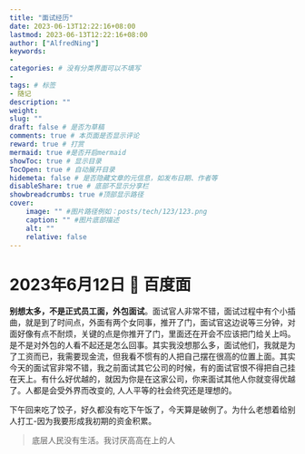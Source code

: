```yaml
---
title: "面试经历"
date: 2023-06-13T12:22:16+08:00
lastmod: 2023-06-13T12:22:16+08:00
author: ["AlfredNing"]
keywords: 
- 
categories: # 没有分类界面可以不填写
- 
tags: # 标签
- 随记
description: ""
weight:
slug: ""
draft: false # 是否为草稿
comments: true # 本页面是否显示评论
reward: true # 打赏
mermaid: true #是否开启mermaid
showToc: true # 显示目录
TocOpen: true # 自动展开目录
hidemeta: false # 是否隐藏文章的元信息，如发布日期、作者等
disableShare: true # 底部不显示分享栏
showbreadcrumbs: true #顶部显示路径
cover:
    image: "" #图片路径例如：posts/tech/123/123.png
    caption: "" #图片底部描述
    alt: ""
    relative: false
---
```


# 2023年6月12日 :slightly_smiling_face: 百度面

**别想太多，不是正式员工面，外包面试**。面试官人非常不错，面试过程中有个小插曲，就是到了时间点，外面有两个女同事，推开了门，面试官这边说等三分钟，对面好像有点不耐烦，关键的点是你推开了门，里面还在开会不应该把门给关上吗。是不是对外包的人看不起还是怎么回事。其实我没想那么多，面试他们，我就是为了工资而已，我需要现金流，但我看不惯有的人把自己摆在很高的位置上面。其实今天的面试官非常不错，我之前面试其它公司的时候，有的面试官恨不得把自己挂在天上。有什么好优越的，就因为你是在这家公司，你来面试其他人你就变得优越了。人都是会受外界而改变的, 人人平等的社会终究还是理想的。

下午回来吃了饺子，好久都没有吃下午饭了，今天算是破例了。为什么老想着给别人打工-因为我要形成我初期的资金积累。

> 底层人民没有生活。我讨厌高高在上的人